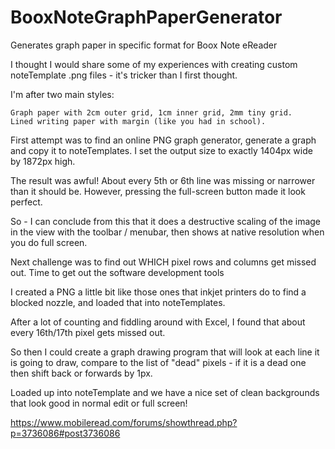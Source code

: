 # BooxNoteGraphPaperGenerator
Generates graph paper in specific format for Boox Note eReader

I thought I would share some of my experiences with creating custom noteTemplate .png files - it's tricker than I first thought.

I'm after two main styles:

    Graph paper with 2cm outer grid, 1cm inner grid, 2mm tiny grid.
    Lined writing paper with margin (like you had in school).


First attempt was to find an online PNG graph generator, generate a graph and copy it to noteTemplates. I set the output size to exactly 1404px wide by 1872px high.

The result was awful! About every 5th or 6th line was missing or narrower than it should be. However, pressing the full-screen button made it look perfect.

So - I can conclude from this that it does a destructive scaling of the image in the view with the toolbar / menubar, then shows at native resolution when you do full screen.

Next challenge was to find out WHICH pixel rows and columns get missed out. Time to get out the software development tools

I created a PNG a little bit like those ones that inkjet printers do to find a blocked nozzle, and loaded that into noteTemplates.

After a lot of counting and fiddling around with Excel, I found that about every 16th/17th pixel gets missed out.

So then I could create a graph drawing program that will look at each line it is going to draw, compare to the list of "dead" pixels - if it is a dead one then shift back or forwards by 1px.

Loaded up into noteTemplate and we have a nice set of clean backgrounds that look good in normal edit or full screen! 


https://www.mobileread.com/forums/showthread.php?p=3736086#post3736086

